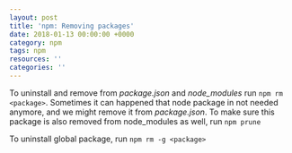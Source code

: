 ```yaml
---
layout: post
title: 'npm: Removing packages'
date: 2018-01-13 00:00:00 +0000
category: npm
tags: npm
resources: ''
categories: ''
---
```

To uninstall and remove from _package.json_ and _node_modules_ run `npm rm <package>`.
Sometimes it can happened that node package in not needed anymore, and we might remove it from _package.json_. To make sure this package is also removed from node_modules as well, run `npm prune`  

To uninstall global package, run `npm rm -g <package>`